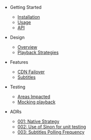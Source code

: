 - Getting Started
  
  - [Installation](getting-started/installation.md)
  - [Usage](getting-started/usage.md)
  - <a href="/api/index.html" target=”_blank”>API</a>

- Design
  
  - [Overview](design/overview.md)
  - [Playback Strategies](design/playback-strategies.md)

- Features
  
  - [CDN Failover](features/cdn-failover.md)
  - [Subtitles](features/subtitles.md)

- Testing
  
  - [Areas Impacted](testing/areas-impacted.md)
  - [Mocking playback](testing/areas-impacted.md)

- ADRs
  
  - [001: Native Strategy](adr/001-native-strategy.md)
  - [002: Use of Sinon for unit testing](adr/002-sinon.md)
  - [003: Subtitles Polling Frequency](adr/003-subtitles-polling-frequency.md)